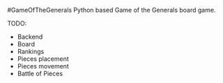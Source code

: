 #GameOfTheGenerals
Python based Game of the Generals board game.


TODO:
- Backend
 - Board
 - Rankings
 - Pieces placement
 - Pieces movement
 - Battle of Pieces
